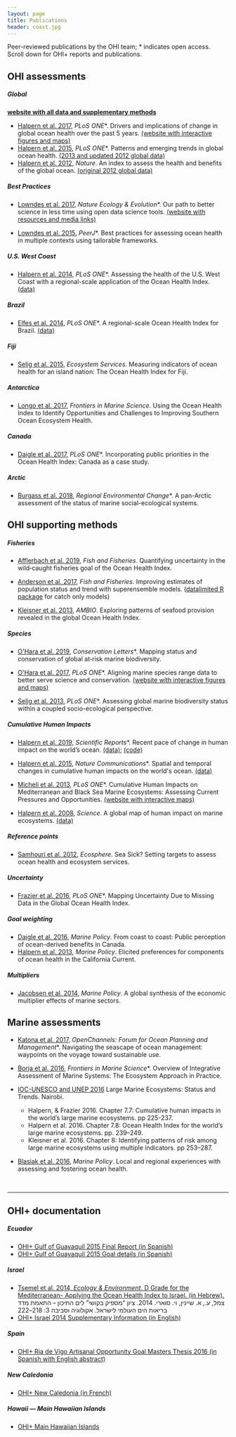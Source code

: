 ```yaml
---
layout: page
title: Publications
header: coast.jpg
---
```


Peer-reviewed publications by the OHI team; * indicates open access.  
Scroll down for OHI+ reports and publications.  

## OHI assessments

##### Global 

[**website with all data and supplementary methods**](http://ohi-science.org/ohi-global/)

- <a href="http://journals.plos.org/plosone/article?id=10.1371/journal.pone.0178267" target="_blank">Halpern et al. 2017</a>, *PLoS ONE*\*. Drivers and implications of change in global ocean health over the past 5 years. <a href="http://ohi-science.nceas.ucsb.edu/plos_change_in_global_ocean_health/" target="_blank">(website with interactive figures and maps)</a>
- <a href="http://journals.plos.org/plosone/article?id=10.1371/journal.pone.0117863" target="_blank">Halpern et al. 2015</a>, *PLoS ONE*\*.
Patterns and emerging trends in global ocean health.
<a href="https://github.com/OHI-Science/ohi-global/blob/master/eez2013/OHI2013_PLOS.zip?raw=true" target="_blank">(2013 and updated 2012 global data)</a>
- <a href="http://www.nature.com/nature/journal/v488/n7413/full/nature11397.html" target="_blank">Halpern et al. 2012</a>, *Nature*.
An index to assess the health and benefits of the global ocean.
<a href="ftp://ohi.nceas.ucsb.edu/pub/data/2012/layers.html" target="_blank">(original 2012 global data)</a>  

##### Best Practices

- <a href="https://www.nature.com/articles/s41559-017-0160" target="_blank">Lowndes et al. 2017</a>, *Nature Ecology & Evolution*\*. Our path to better science in less time using open data science tools. <a href="http://ohi-science.org/betterscienceinlesstime/" target="_blank">(website with resources and media links)</a>

- <a href="http://doi.org/10.7717/peerj.1503" target="_blank">Lowndes et al. 2015</a>, *PeerJ*\*. Best practices for assessing ocean health in multiple contexts using tailorable frameworks.


##### U.S. West Coast

- <a href="http://www.plosone.org/article/info%3Adoi%2F10.1371%2Fjournal.pone.0098995" target="_blank">Halpern et al. 2014</a>, *PLoS ONE*\*.
Assessing the health of the U.S. West Coast with a regional-scale application of the Ocean Health Index.
<a href="https://github.com/OHI-Science/ohi-uswest/blob/master/USwest_PLOS.zip?raw=true" target="_blank">(data)</a>

##### Brazil

- <a href="http://www.plosone.org/article/info%3Adoi%2F10.1371%2Fjournal.pone.0092589" target="_blank">Elfes et al. 2014</a>, *PLoS ONE*\*. A regional-scale Ocean Health Index for Brazil. <a href="http://ohi.nceas.ucsb.edu/data/br-2012/" target="_blank">(data)</a>

##### Fiji

- <a href="http://www.sciencedirect.com/science/article/pii/S2212041614001363" target="_blank">Selig et al. 2015</a>, *Ecosystem Services*.
Measuring indicators of ocean health for an island nation: The Ocean Health Index for Fiji.

##### Antarctica

- <a href="http://journal.frontiersin.org/article/10.3389/fmars.2017.00020/full" target="_blank">Longo et al. 2017</a>, *Frontiers in Marine Science*.
Using the Ocean Health Index to Identify Opportunities and Challenges to Improving Southern Ocean Ecosystem Health.

##### Canada

- <a href="http://journals.plos.org/plosone/article?id=10.1371/journal.pone.0178044" target="_blank">Daigle et al. 2017</a>, *PLoS ONE*\*.
Incorporating public priorities in the Ocean Health Index: Canada as a case study.

##### Arctic

- <a href="https://link.springer.com/article/10.1007/s10113-018-1395-6" target="_blank">Burgass et al. 2018</a>, *Regional Environmental Change*\*.
A pan-Arctic assessment of the status of marine social-ecological systems.


## OHI supporting methods

#####  Fisheries

- <a href="https://doi.org/10.1111/faf.12346" target="_blank">Afflerbach et al. 2019</a>, *Fish and Fisheries*. Quantifying uncertainty in the wild‐caught fisheries goal of the Ocean Health Index. 

- <a href="http://onlinelibrary.wiley.com/doi/10.1111/faf.12200/full" target="_blank">Anderson et al. 2017</a>, *Fish and Fisheries*.
Improving estimates of population status and trend with superensemble models.  (<a href="https://github.com/datalimited/datalimited#stock-assessment-methods-for-data-limited-fisheries" target="_blank">datalimited R package</a> for catch only models)

- <a href="http://link.springer.com/article/10.1007/s13280-013-0447-x" target="_blank">Kleisner et al. 2013</a>, *AMBIO*.
Exploring patterns of seafood provision revealed in the global Ocean Health Index.  

##### Species

- <a href="https://onlinelibrary.wiley.com/doi/full/10.1111/conl.12651" target="_blank">O'Hara et al. 2019</a>, *Conservation Letters*\*. Mapping status and conservation of global at‐risk marine biodiversity.</a>

- <a href="http://journals.plos.org/plosone/article?id=10.1371/journal.pone.0175739" target="_blank">O'Hara et al. 2017</a>, *PLoS ONE*\*. Aligning marine species range data to better serve science and conservation. <a href="http://ohi-science.nceas.ucsb.edu/plos_marine_rangemaps/" target="_blank">(website with interactive figures and maps)</a>


- <a href="http://www.plosone.org/article/info%3Adoi%2F10.1371%2Fjournal.pone.0060284" target="_blank">Selig et al. 2013</a>, *PLoS ONE*\*. Assessing global marine biodiversity status within a coupled socio-ecological perspective.

#####  Cumulative Human Impacts

- <a href="https://www.nature.com/articles/s41598-019-47201-9">Halpern et al. 2019</a>, *Scientific Reports*\*.
Recent pace of change in human impact on the world’s ocean.
<a href="https://knb.ecoinformatics.org/view/doi:10.5063/F12B8WBS" target="_blank">(data)</a>;
<a href="https://github.com/OHI-Science/impact_acceleration" target="_blank"> (code)</a>

- <a href="http://www.nature.com/ncomms/2015/150714/ncomms8615/full/ncomms8615.html">Halpern et al. 2015</a>, *Nature Communications*\*.
Spatial and temporal changes in cumulative human impacts on the world's ocean.
<a href="https://knb.ecoinformatics.org/#view/doi:10.5063/F19Z92TW" target="_blank">(data)</a>

- <a href="http://journals.plos.org/plosone/article?id=10.1371/journal.pone.0079889">Micheli et al. 2013</a>, *PLoS ONE*\*.
Cumulative Human Impacts on Mediterranean and Black Sea Marine Ecosystems: Assessing Current Pressures and Opportunities.
<a href="https://mermexregio.obs-vlfr.fr/" target="_blank">(website with interactive maps)</a>

- <a href="http://www.sciencemag.org/content/319/5865/948.abstract" target="_blank">Halpern et al. 2008</a>, *Science*.
A global map of human impact on marine ecosystems.
<a href="https://www.nceas.ucsb.edu/globalmarine/impacts" target="_blank">(data)</a>  


##### Reference points

- <a href="http://www.esajournals.org/doi/abs/10.1890/ES11-00366.1" target="_blank">Samhouri et al. 2012</a>, *Ecosphere*.
Sea Sick? Setting targets to assess ocean health and ecosystem services.

##### Uncertainty

- <a href="http://journals.plos.org/plosone/article?id=10.1371%2Fjournal.pone.0160377" target="_blank">Frazier et al. 2016</a>, *PLoS ONE*\*.
Mapping Uncertainty Due to Missing Data in the Global Ocean Health Index.  

##### Goal weighting

- <a href="https://doi.org/10.1016/j.marpol.2016.09.012" target="_blank">Daigle et al. 2016,</a> *Marine Policy*. 
From coast to coast: Public perception of ocean-derived benefits in Canada. 
- <a href="http://www.sciencedirect.com/science/article/pii/S0308597X13000286" target="_blank">Halpern et al. 2013</a>, *Marine Policy*.
Elicited preferences for components of ocean health in the California Current.

##### Multipliers

- <a href="http://www.sciencedirect.com/science/article/pii/S0308597X13002169" target="_blank">Jacobsen et al. 2014</a>, *Marine Policy*.
A global synthesis of the economic multiplier effects of marine sectors.

## Marine assessments

- <a href="https://www.openchannels.org/literature/16817" target="_blank">Katona et al. 2017</a>, *OpenChannels: Forum for Ocean Planning and Management*\*.
Navigating the seascape of ocean management: waypoints on the voyage toward sustainable use. 

- <a href="http://journal.frontiersin.org/article/10.3389/fmars.2016.00020/full" target="_blank">Borja et al. 2016</a>, *Frontiers in Marine Science*\*.
Overview of Integrative Assessment of Marine Systems: The Ecosystem Approach in Practice.  

- <a href="http://www.geftwap.org/publications/lmes-technical-report/view" target="_blank">IOC-UNESCO and UNEP 2016</a> Large Marine Ecosystems: Status and Trends. Nairobi. 
    - Halpern, & Frazier 2016. Chapter 7.7: Cumulative human impacts in the world’s large marine ecosystems. pp 225-237.
    - Halpern et al. 2016. Chapter 7.8: Ocean Health Index for the world’s large marine ecosystems. pp. 239–249.
    - Kleisner et al. 2016. Chapter 8: Identifying patterns of risk among large marine ecosystems using multiple indicators. pp 253–287.

- <a href="http://www.sciencedirect.com/science/article/pii/S0308597X16302937" target="_blank">Blasiak et al. 2016</a>, *Marine Policy*.
Local and regional experiences with assessing and fostering ocean health.  

<br>

---- 

## OHI+ documentation

##### Ecuador

- <a href="https://github.com/OHI-Science/ohi-science.github.io/raw/dev/assets/downloads/pubs/OHI%2BGulfodeGuayaquil_2015_InformeFinal.pdf" target="_blank">OHI+ Gulf of Guayaquil 2015 Final Report (in Spanish)</a>
- <a href="https://github.com/OHI-Science/ohi-science.github.io/raw/3c6babb40348e62b322abadad086ece565411adf/assets/downloads/pubs/OHI%2BGulfodeGuayaquil_2015_Metas.zip" target="_blank">OHI+ Gulf of Guayaquil 2015 Goal details (in Spanish)</a>

##### Israel

- <a href="http://magazine.isees.org.il/ArticlePage.aspx?ArticleId=456" target="_blank">Tsemel et al. 2014, <em>Ecology & Environment</em>. D Grade for the Mediterranean- Applying the Ocean Health Index to Israel. (in Hebrew).</a>
צמל, ע., א. שיינין, וי. סוארי. 2014. ציון “מספיק בקושי” לים התיכון – התאמת מדד בריאות הים העולמי לישראל. אקולוגיה וסביבה 3: 218–222 
- <a href="https://github.com/OHI-Science/ohi-science.github.io/raw/dev/assets/downloads/pubs/OHI%2BIsrael_2014.pdf" target="_blank">OHI+ Israel 2014 Supplementary Information (in English)</a> 
  
##### Spain

- <a href="https://github.com/OHI-Science/ohi-science.github.io/blob/master/assets/downloads/pubs/OHI%2BRiadeVigoAO_2015.pdf" target="_blank">OHI+ Ria de Vigo Artisanal Opportunity Goal Masters Thesis 2016 (in Spanish with English abstract)</a> 

##### New Caledonia

- <a href="https://github.com/OHI-Science/ohi-science.github.io/blob/master/assets/downloads/pubs/OHI_New_Caledonia.pdf" target="_blank">OHI+ New Caledonia (in French)</a> 

##### Hawaii — Main Hawaiian Islands

- <a href="https://github.com/OHI-Science/ohi-science.github.io/blob/master/assets/downloads/pubs/OHI_Hawaii_report_2018_final_w_bleed_May30.pdf" target="_blank">OHI+ Main Hawaiian Islands</a> 

